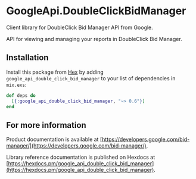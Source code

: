 # GoogleApi.DoubleClickBidManager

Client library for DoubleClick Bid Manager API from Google.

API for viewing and managing your reports in DoubleClick Bid Manager.

## Installation

Install this package from [Hex](https://hex.pm) by adding
`google_api_double_click_bid_manager` to your list of dependencies in `mix.exs`:

```elixir
def deps do
  [{:google_api_double_click_bid_manager, "~> 0.6"}]
end
```

## For more information

Product documentation is available at [https://developers.google.com/bid-manager/](https://developers.google.com/bid-manager/).

Library reference documentation is published on Hexdocs at
[https://hexdocs.pm/google_api_double_click_bid_manager](https://hexdocs.pm/google_api_double_click_bid_manager).

